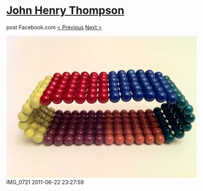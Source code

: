 # [John Henry Thompson](../README.md)
post Facebook.com
[< Previous](2011-06-22-1.md) [Next >](2011-06-22-3.md)

[![](../media/2011-06-22/Magnetic-Balls-IMG_0721.jpg)](../README.md)
IMG_0721
2011-06-22 23:27:59